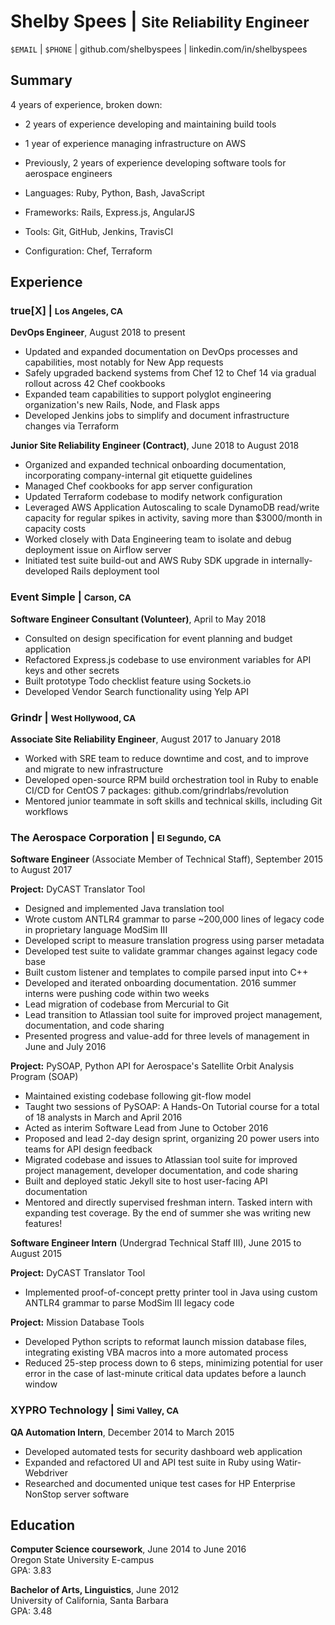 # Shelby Spees | <small>Site Reliability Engineer</small>

`$EMAIL` | `$PHONE` | github.com/shelbyspees | linkedin.com/in/shelbyspees  

## Summary

4 years of experience, broken down:
- 2 years of experience developing and maintaining build tools
- 1 year of experience managing infrastructure on AWS
- Previously, 2 years of experience developing software tools for aerospace engineers

- Languages: Ruby, Python, Bash, JavaScript
- Frameworks: Rails, Express.js, AngularJS
- Tools: Git, GitHub, Jenkins, TravisCI
- Configuration: Chef, Terraform

## Experience

### true[X] | <small>Los Angeles, CA</small>

**DevOps Engineer**, August 2018 to present
- Updated and expanded documentation on DevOps processes and capabilities, most notably for New App requests
- Safely upgraded backend systems from Chef 12 to Chef 14 via gradual rollout across 42 Chef cookbooks
- Expanded team capabilities to support polyglot engineering organization's new Rails, Node, and Flask apps
- Developed Jenkins jobs to simplify and document infrastructure changes via Terraform 

**Junior Site Reliability Engineer (Contract)**, June 2018 to August 2018
- Organized and expanded technical onboarding documentation, incorporating company-internal git etiquette guidelines
- Managed Chef cookbooks for app server configuration
- Updated Terraform codebase to modify network configuration
- Leveraged AWS Application Autoscaling to scale DynamoDB read/write capacity for regular spikes in activity, saving more than $3000/month in capacity costs
- Worked closely with Data Engineering team to isolate and debug deployment issue on Airflow server
- Initiated test suite build-out and AWS Ruby SDK upgrade in internally-developed Rails deployment tool

### Event Simple | <small>Carson, CA</small>  

**Software Engineer Consultant (Volunteer)**, April to May 2018

- Consulted on design specification for event planning and budget application
- Refactored Express.js codebase to use environment variables for API keys and other secrets
- Built prototype Todo checklist feature using Sockets.io
- Developed Vendor Search functionality using Yelp API

### Grindr | <small>West Hollywood, CA</small>

**Associate Site Reliability Engineer**, August 2017 to January 2018  

- Worked with SRE team to reduce downtime and cost, and to improve and migrate to new infrastructure
- Developed open-source RPM build orchestration tool in Ruby to enable CI/CD for CentOS 7 packages: github.com/grindrlabs/revolution
- Mentored junior teammate in soft skills and technical skills, including Git workflows

### The Aerospace Corporation | <small>El Segundo, CA</small> 
**Software Engineer** (Associate Member of Technical Staff), September 2015 to August 2017

**Project:** DyCAST Translator Tool

- Designed and implemented Java translation tool
- Wrote custom ANTLR4 grammar to parse ~200,000 lines of legacy code in proprietary language ModSim III
- Developed script to measure translation progress using parser metadata
- Developed test suite to validate grammar changes against legacy code base
- Built custom listener and templates to compile parsed input into C++
- Developed and iterated onboarding documentation. 2016 summer interns were pushing code within two weeks
- Lead migration of codebase from Mercurial to Git
- Lead transition to Atlassian tool suite for improved project management, documentation, and code sharing
- Presented progress and value-add for three levels of management in June and July 2016

**Project:** PySOAP, Python API for Aerospace's Satellite Orbit Analysis Program (SOAP)

- Maintained existing codebase following git-flow model
- Taught two sessions of PySOAP: A Hands-On Tutorial course for a total of 18 analysts in March and April 2016
- Acted as interim Software Lead from June to October 2016
- Proposed and lead 2-day design sprint, organizing 20 power users into teams for API design feedback
- Migrated codebase and issues to Atlassian tool suite for improved project management, developer documentation, and code sharing
- Built and deployed static Jekyll site to host user-facing API documentation
- Mentored and directly supervised freshman intern. Tasked intern with expanding test coverage. By the end of summer she was writing new features!

**Software Engineer Intern** (Undergrad Technical Staff III), June 2015 to August 2015  

**Project:** DyCAST Translator Tool

- Implemented proof-of-concept pretty printer tool in Java using custom ANTLR4 grammar to parse ModSim III legacy code

**Project:** Mission Database Tools

- Developed Python scripts to reformat launch mission database files, integrating existing VBA macros into a more automated process
- Reduced 25-step process down to 6 steps, minimizing potential for user error in the case of last-minute critical data updates before a launch window

### XYPRO Technology | <small>Simi Valley, CA</small> 

**QA Automation Intern**, December 2014 to March 2015  

- Developed automated tests for security dashboard web application
- Expanded and refactored UI and API test suite in Ruby using Watir-Webdriver
- Researched and documented unique test cases for HP Enterprise NonStop server software
	
## Education

**Computer Science coursework**, June 2014 to June 2016  
Oregon State University E-campus  
GPA: 3.83

**Bachelor of Arts, Linguistics**, June 2012  
University of California, Santa Barbara  
GPA: 3.48
